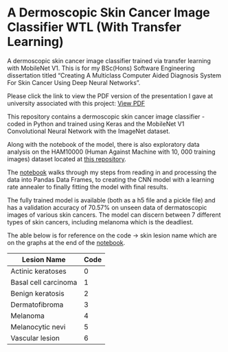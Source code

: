 
# A Dermoscopic Skin Cancer Image Classifier WTL (With Transfer Learning)

A dermoscopic skin cancer image classifier trained via transfer learning with MobileNet V1. This is for my BSc(Hons) Software Engineering dissertation titled “Creating A Multiclass Computer Aided Diagnosis System For Skin Cancer Using Deep Neural Networks”.

Please click the link to view the PDF version of the presentation I gave at university associated with this project: [View PDF](https://drive.google.com/file/d/1AE6dsPPpl3rtQlxJi4pyxJmrnQcDRsww/view?usp=sharing)

This repository contains a dermoscopic skin cancer image classifier - coded in Python and trained using Keras and the MobileNet V1 Convolutional Neural Network with the ImageNet dataset.

Along with the notebook of the model, there is also exploratory data analysis on the HAM10000 (Human Against Machine with 10, 000 training images) dataset located at [this repository](https://github.com/hasib-a/ham10000_exploratory_data_analysis).

The [notebook](https://github.com/hasib-a/dermoscopic-skin-cancer-image-classifier-WTL/blob/master/dermoscopic-skin-lesion-image-classifier-WTL.ipynb) walks through my steps from reading in and processing the data into Pandas Data Frames, to creating the CNN model with a learning rate annealer to finally fitting the model with final results.

The fully trained model is available (both as a h5 file and a pickle file) and has a validation accuracy of 70.57% on unseen data of dermatoscopic images of various skin cancers. The model can discern between 7 different types of skin cancers, including melanoma which is the deadliest.

The able below is for reference on the code -> skin lesion name which are on the graphs at the end of the [notebook](https://github.com/hasib-a/dermoscopic-skin-cancer-image-classifier-WTL/blob/master/dermoscopic-skin-lesion-image-classifier-WTL.ipynb).

| Lesion Name | Code |
|--|--|
|Actinic keratoses | 0 |
|Basal cell carcinoma | 1 |
|Benign keratosis | 2 |
|Dermatofibroma | 3 |
|Melanoma | 4 |
|Melanocytic nevi | 5 |
|Vascular lesion | 6 |
